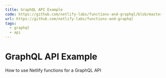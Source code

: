 ```yaml
---
title: GraphQL API Example
code: https://github.com/netlify-labs/functions-and-graphql/blob/master/functions/graphql.js
url: https://github.com/netlify-labs/functions-and-graphql
tags: 
  - graphql
  - api
---
```


# GraphQL API Example

How to use Netlify functions for a GraphQL API
